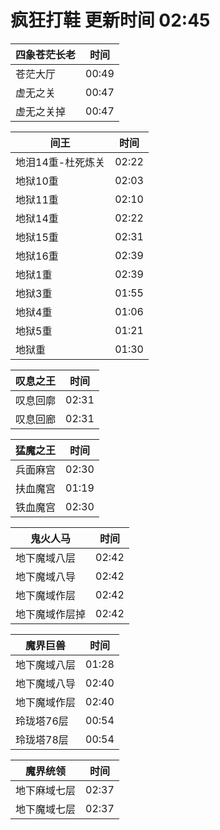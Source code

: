 # 疯狂打鞋 更新时间 02:45

| 四象苍茫长老   | 时间    |
|--------|-------|
| 苍茫大厅 | 00:49 |
| 虚无之关 | 00:47 |
| 虚无之关掉 | 00:47 |

| 间王   | 时间    |
|--------|-------|
| 地泪14重-杜死炼关 | 02:22 |
| 地狱10重 | 02:03 |
| 地狱11重 | 02:10 |
| 地狱14重 | 02:22 |
| 地狱15重 | 02:31 |
| 地狱16重 | 02:39 |
| 地狱1重 | 02:39 |
| 地狱3重 | 01:55 |
| 地狱4重 | 01:06 |
| 地狱5重 | 01:21 |
| 地狱重 | 01:30 |

| 叹息之王   | 时间    |
|--------|-------|
| 叹息回廓 | 02:31 |
| 叹息回廊 | 02:31 |

| 猛魔之王   | 时间    |
|--------|-------|
| 兵面麻宫 | 02:30 |
| 扶血魔宫 | 01:19 |
| 铁血魔宫 | 02:30 |

| 鬼火人马   | 时间    |
|--------|-------|
| 地下魔域八层 | 02:42 |
| 地下魔域八导 | 02:42 |
| 地下魔域作层 | 02:42 |
| 地下魔域作层掉 | 02:42 |

| 魔界巨兽   | 时间    |
|--------|-------|
| 地下魔域八层 | 01:28 |
| 地下魔域八导 | 02:40 |
| 地下魔域作层 | 02:40 |
| 玲珑塔76层 | 00:54 |
| 玲珑塔78层 | 00:54 |

| 魔界统领   | 时间    |
|--------|-------|
| 地下麻域七层 | 02:37 |
| 地下魔域七层 | 02:37 |